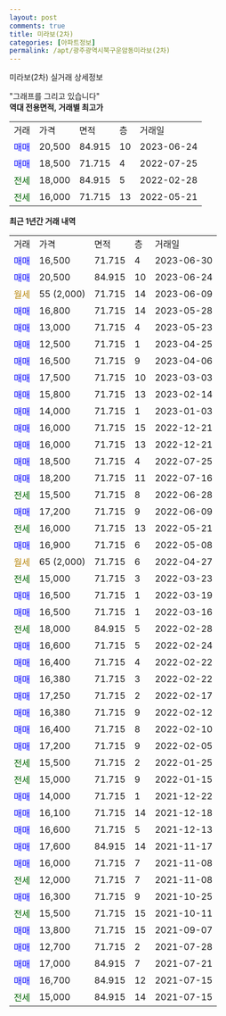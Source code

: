```yaml
---
layout: post
comments: true
title: 미라보(2차)
categories: [아파트정보]
permalink: /apt/광주광역시북구운암동미라보(2차)
---
```


미라보(2차) 실거래 상세정보

<script type="text/javascript">
  google.charts.load('current', {'packages':['line', 'corechart']});
  google.charts.setOnLoadCallback(drawChart);

  function drawChart() {
    var data = new google.visualization.DataTable();
    data.addColumn('date', '거래일');
    data.addColumn('number', "매매");
    data.addColumn('number', "전세");
    data.addColumn('number', "전매");

    data.addRows([[new Date(Date.parse("2023-06-30")), 16500, null, null], [new Date(Date.parse("2023-06-24")), 20500, null, null], [new Date(Date.parse("2023-06-09")), null, null, null], [new Date(Date.parse("2023-05-28")), 16800, null, null], [new Date(Date.parse("2023-05-23")), 13000, null, null], [new Date(Date.parse("2023-04-25")), 12500, null, null], [new Date(Date.parse("2023-04-06")), 16500, null, null], [new Date(Date.parse("2023-03-03")), 17500, null, null], [new Date(Date.parse("2023-02-14")), 15800, null, null], [new Date(Date.parse("2023-01-03")), 14000, null, null], [new Date(Date.parse("2022-12-21")), 16000, null, null], [new Date(Date.parse("2022-12-21")), 16000, null, null], [new Date(Date.parse("2022-07-25")), 18500, null, null], [new Date(Date.parse("2022-07-16")), 18200, null, null], [new Date(Date.parse("2022-06-28")), null, 15500, null], [new Date(Date.parse("2022-06-09")), 17200, null, null], [new Date(Date.parse("2022-05-21")), null, 16000, null], [new Date(Date.parse("2022-05-08")), 16900, null, null], [new Date(Date.parse("2022-04-27")), null, null, null], [new Date(Date.parse("2022-03-23")), null, 15000, null], [new Date(Date.parse("2022-03-19")), 16500, null, null], [new Date(Date.parse("2022-03-16")), 16500, null, null], [new Date(Date.parse("2022-02-28")), null, 18000, null], [new Date(Date.parse("2022-02-24")), 16600, null, null], [new Date(Date.parse("2022-02-22")), 16400, null, null], [new Date(Date.parse("2022-02-22")), 16380, null, null], [new Date(Date.parse("2022-02-17")), 17250, null, null], [new Date(Date.parse("2022-02-12")), 16380, null, null], [new Date(Date.parse("2022-02-10")), 16400, null, null], [new Date(Date.parse("2022-02-05")), 17200, null, null], [new Date(Date.parse("2022-01-25")), null, 15500, null], [new Date(Date.parse("2022-01-15")), null, 15000, null], [new Date(Date.parse("2021-12-22")), 14000, null, null], [new Date(Date.parse("2021-12-18")), 16100, null, null], [new Date(Date.parse("2021-12-13")), 16600, null, null], [new Date(Date.parse("2021-11-17")), 17600, null, null], [new Date(Date.parse("2021-11-08")), 16000, null, null], [new Date(Date.parse("2021-11-08")), null, 12000, null], [new Date(Date.parse("2021-10-25")), 16300, null, null], [new Date(Date.parse("2021-10-11")), null, 15500, null], [new Date(Date.parse("2021-09-07")), 13800, null, null], [new Date(Date.parse("2021-07-28")), 12700, null, null], [new Date(Date.parse("2021-07-21")), 17000, null, null], [new Date(Date.parse("2021-07-15")), 16700, null, null], [new Date(Date.parse("2021-07-15")), null, 15000, null]]);

    var options = {
      hAxis: {
        format: 'yyyy/MM/dd'
      },    
      lineWidth: 0,
      pointsVisible: true,    
      title: '최근 1년간 유형별 실거래가 분포',
      legend: { position: 'bottom' }
    };

    var formatter = new google.visualization.NumberFormat({pattern:'###,###'} );
    formatter.format(data, 1);
    formatter.format(data, 2);
    
    setTimeout(function() {
        var chart = new google.visualization.LineChart(document.getElementById('columnchart_material'));
        chart.draw(data, (options));
        document.getElementById('loading').style.display = 'none';
    }, 200);
  }
</script>


<div id="loading" style="z-index:20; display: block; margin-left: 0px">"그래프를 그리고 있습니다"</div>
<div id="columnchart_material" style="width: 95%; margin-left: 0px; display: block"></div>
<!-- contents start -->
<b>역대 전용면적, 거래별 최고가</b>
<table class="sortable">
    <tr>
      <td>거래</td>
      <td>가격</td>
      <td>면적</td>
      <td>층</td>
      <td>거래일</td>
    </tr>
        <tr>
          <td><a style="color: blue">매매</a></td>
          <td>20,500</td>
          <td>84.915</td>
          <td>10</td>
          <td>2023-06-24</td>
        </tr>            <tr>
          <td><a style="color: blue">매매</a></td>
          <td>18,500</td>
          <td>71.715</td>
          <td>4</td>
          <td>2022-07-25</td>
        </tr>        
        <tr>
              <td><a style="color: darkgreen">전세</a></td>
              <td>18,000</td>
              <td>84.915</td>
              <td>5</td>
              <td>2022-02-28</td>
            </tr>            <tr>
              <td><a style="color: darkgreen">전세</a></td>
              <td>16,000</td>
              <td>71.715</td>
              <td>13</td>
              <td>2022-05-21</td>
            </tr>        
    
</table>

<b>최근 1년간 거래 내역</b>

<table class="sortable">
    <tr>
      <td>거래</td>
      <td>가격</td>
      <td>면적</td>
      <td>층</td>
      <td>거래일</td>
    </tr>
    <tr>
      <td><a style="color: blue">매매</a></td>
      <td>16,500</td>
      <td>71.715</td>
      <td>4</td>
      <td>2023-06-30</td>
    </tr>          <tr>
      <td><a style="color: blue">매매</a></td>
      <td>20,500</td>
      <td>84.915</td>
      <td>10</td>
      <td>2023-06-24</td>
    </tr>          <tr>
      <td><a style="color: darkgoldenrod">월세</a></td>
      <td>55 (2,000)</td>
      <td>71.715</td>
      <td>14</td>
      <td>2023-06-09</td>
    </tr>          <tr>
      <td><a style="color: blue">매매</a></td>
      <td>16,800</td>
      <td>71.715</td>
      <td>14</td>
      <td>2023-05-28</td>
    </tr>          <tr>
      <td><a style="color: blue">매매</a></td>
      <td>13,000</td>
      <td>71.715</td>
      <td>4</td>
      <td>2023-05-23</td>
    </tr>          <tr>
      <td><a style="color: blue">매매</a></td>
      <td>12,500</td>
      <td>71.715</td>
      <td>1</td>
      <td>2023-04-25</td>
    </tr>          <tr>
      <td><a style="color: blue">매매</a></td>
      <td>16,500</td>
      <td>71.715</td>
      <td>9</td>
      <td>2023-04-06</td>
    </tr>          <tr>
      <td><a style="color: blue">매매</a></td>
      <td>17,500</td>
      <td>71.715</td>
      <td>10</td>
      <td>2023-03-03</td>
    </tr>          <tr>
      <td><a style="color: blue">매매</a></td>
      <td>15,800</td>
      <td>71.715</td>
      <td>13</td>
      <td>2023-02-14</td>
    </tr>          <tr>
      <td><a style="color: blue">매매</a></td>
      <td>14,000</td>
      <td>71.715</td>
      <td>1</td>
      <td>2023-01-03</td>
    </tr>          <tr>
      <td><a style="color: blue">매매</a></td>
      <td>16,000</td>
      <td>71.715</td>
      <td>15</td>
      <td>2022-12-21</td>
    </tr>          <tr>
      <td><a style="color: blue">매매</a></td>
      <td>16,000</td>
      <td>71.715</td>
      <td>13</td>
      <td>2022-12-21</td>
    </tr>          <tr>
      <td><a style="color: blue">매매</a></td>
      <td>18,500</td>
      <td>71.715</td>
      <td>4</td>
      <td>2022-07-25</td>
    </tr>          <tr>
      <td><a style="color: blue">매매</a></td>
      <td>18,200</td>
      <td>71.715</td>
      <td>11</td>
      <td>2022-07-16</td>
    </tr>          <tr>
      <td><a style="color: darkgreen">전세</a></td>
      <td>15,500</td>
      <td>71.715</td>
      <td>8</td>
      <td>2022-06-28</td>
    </tr>          <tr>
      <td><a style="color: blue">매매</a></td>
      <td>17,200</td>
      <td>71.715</td>
      <td>9</td>
      <td>2022-06-09</td>
    </tr>          <tr>
      <td><a style="color: darkgreen">전세</a></td>
      <td>16,000</td>
      <td>71.715</td>
      <td>13</td>
      <td>2022-05-21</td>
    </tr>          <tr>
      <td><a style="color: blue">매매</a></td>
      <td>16,900</td>
      <td>71.715</td>
      <td>6</td>
      <td>2022-05-08</td>
    </tr>          <tr>
      <td><a style="color: darkgoldenrod">월세</a></td>
      <td>65 (2,000)</td>
      <td>71.715</td>
      <td>6</td>
      <td>2022-04-27</td>
    </tr>          <tr>
      <td><a style="color: darkgreen">전세</a></td>
      <td>15,000</td>
      <td>71.715</td>
      <td>3</td>
      <td>2022-03-23</td>
    </tr>          <tr>
      <td><a style="color: blue">매매</a></td>
      <td>16,500</td>
      <td>71.715</td>
      <td>1</td>
      <td>2022-03-19</td>
    </tr>          <tr>
      <td><a style="color: blue">매매</a></td>
      <td>16,500</td>
      <td>71.715</td>
      <td>1</td>
      <td>2022-03-16</td>
    </tr>          <tr>
      <td><a style="color: darkgreen">전세</a></td>
      <td>18,000</td>
      <td>84.915</td>
      <td>5</td>
      <td>2022-02-28</td>
    </tr>          <tr>
      <td><a style="color: blue">매매</a></td>
      <td>16,600</td>
      <td>71.715</td>
      <td>5</td>
      <td>2022-02-24</td>
    </tr>          <tr>
      <td><a style="color: blue">매매</a></td>
      <td>16,400</td>
      <td>71.715</td>
      <td>4</td>
      <td>2022-02-22</td>
    </tr>          <tr>
      <td><a style="color: blue">매매</a></td>
      <td>16,380</td>
      <td>71.715</td>
      <td>3</td>
      <td>2022-02-22</td>
    </tr>          <tr>
      <td><a style="color: blue">매매</a></td>
      <td>17,250</td>
      <td>71.715</td>
      <td>2</td>
      <td>2022-02-17</td>
    </tr>          <tr>
      <td><a style="color: blue">매매</a></td>
      <td>16,380</td>
      <td>71.715</td>
      <td>9</td>
      <td>2022-02-12</td>
    </tr>          <tr>
      <td><a style="color: blue">매매</a></td>
      <td>16,400</td>
      <td>71.715</td>
      <td>8</td>
      <td>2022-02-10</td>
    </tr>          <tr>
      <td><a style="color: blue">매매</a></td>
      <td>17,200</td>
      <td>71.715</td>
      <td>9</td>
      <td>2022-02-05</td>
    </tr>          <tr>
      <td><a style="color: darkgreen">전세</a></td>
      <td>15,500</td>
      <td>71.715</td>
      <td>2</td>
      <td>2022-01-25</td>
    </tr>          <tr>
      <td><a style="color: darkgreen">전세</a></td>
      <td>15,000</td>
      <td>71.715</td>
      <td>9</td>
      <td>2022-01-15</td>
    </tr>          <tr>
      <td><a style="color: blue">매매</a></td>
      <td>14,000</td>
      <td>71.715</td>
      <td>1</td>
      <td>2021-12-22</td>
    </tr>          <tr>
      <td><a style="color: blue">매매</a></td>
      <td>16,100</td>
      <td>71.715</td>
      <td>14</td>
      <td>2021-12-18</td>
    </tr>          <tr>
      <td><a style="color: blue">매매</a></td>
      <td>16,600</td>
      <td>71.715</td>
      <td>5</td>
      <td>2021-12-13</td>
    </tr>          <tr>
      <td><a style="color: blue">매매</a></td>
      <td>17,600</td>
      <td>84.915</td>
      <td>14</td>
      <td>2021-11-17</td>
    </tr>          <tr>
      <td><a style="color: blue">매매</a></td>
      <td>16,000</td>
      <td>71.715</td>
      <td>7</td>
      <td>2021-11-08</td>
    </tr>          <tr>
      <td><a style="color: darkgreen">전세</a></td>
      <td>12,000</td>
      <td>71.715</td>
      <td>7</td>
      <td>2021-11-08</td>
    </tr>          <tr>
      <td><a style="color: blue">매매</a></td>
      <td>16,300</td>
      <td>71.715</td>
      <td>9</td>
      <td>2021-10-25</td>
    </tr>          <tr>
      <td><a style="color: darkgreen">전세</a></td>
      <td>15,500</td>
      <td>71.715</td>
      <td>15</td>
      <td>2021-10-11</td>
    </tr>          <tr>
      <td><a style="color: blue">매매</a></td>
      <td>13,800</td>
      <td>71.715</td>
      <td>15</td>
      <td>2021-09-07</td>
    </tr>          <tr>
      <td><a style="color: blue">매매</a></td>
      <td>12,700</td>
      <td>71.715</td>
      <td>2</td>
      <td>2021-07-28</td>
    </tr>          <tr>
      <td><a style="color: blue">매매</a></td>
      <td>17,000</td>
      <td>84.915</td>
      <td>7</td>
      <td>2021-07-21</td>
    </tr>          <tr>
      <td><a style="color: blue">매매</a></td>
      <td>16,700</td>
      <td>84.915</td>
      <td>12</td>
      <td>2021-07-15</td>
    </tr>          <tr>
      <td><a style="color: darkgreen">전세</a></td>
      <td>15,000</td>
      <td>84.915</td>
      <td>14</td>
      <td>2021-07-15</td>
    </tr>      </table>
<!-- contents end -->    

